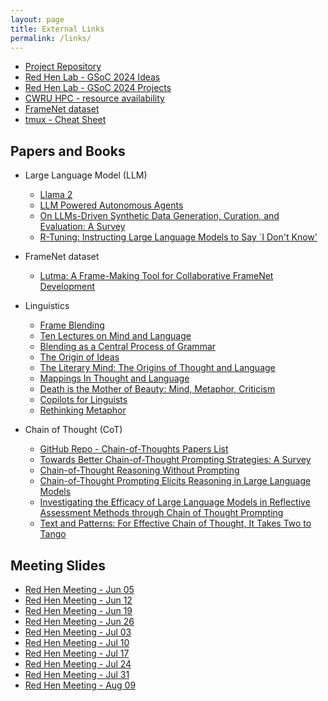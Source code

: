 ```yaml
---
layout: page
title: External Links
permalink: /links/
---
```


- [Project Repository](https://github.com/Zhongheng-Cheng/gsoc2024-frame-blending)
- [Red Hen Lab - GSoC 2024 Ideas](https://www.redhenlab.org/summer-of-code/red-hen-lab-gsoc-2024-ideas#h.42qi6xk6809k)
- [Red Hen Lab - GSoC 2024 Projects](https://sites.google.com/site/distributedlittleredhen/summer-of-code/red-hen-lab-gsoc-2024-projects?authuser=1)
- [CWRU HPC - resource availability](https://ondemand-pioneer.case.edu/public/sinfo_pioneer.html)
- [FrameNet dataset](https://framenet.icsi.berkeley.edu/)
- [tmux - Cheat Sheet](https://quickref.me/tmux.html)

## Papers and Books

- Large Language Model (LLM)
    - [Llama 2](https://arxiv.org/abs/2307.09288)
    - [LLM Powered Autonomous Agents](https://lilianweng.github.io/posts/2023-06-23-agent/)
    - [On LLMs-Driven Synthetic Data Generation, Curation, and Evaluation: A Survey](https://arxiv.org/abs/2406.15126)
    - [R-Tuning: Instructing Large Language Models to Say `I Don't Know'](https://arxiv.org/abs/2311.09677)

- FrameNet dataset
    - [Lutma: A Frame-Making Tool for Collaborative FrameNet Development](https://aclanthology.org/2022.nlperspectives-1.13/)

- Linguistics
    - [Frame Blending](https://papers.ssrn.com/sol3/papers.cfm?abstract_id=1321302)
    - [Ten Lectures on Mind and Language](https://commons.case.edu/facultyworks/107/)
    - [Blending as a Central Process of Grammar](https://commons.case.edu/facultyworks/330/)
    - [The Origin of Ideas](https://books.google.com/books?hl=en&lr=&id=icd7AgAAQBAJ&oi=fnd&pg=PP1&dq=The+Origin+of+Ideas&ots=3YG-lQ5HhD&sig=auOHyqSd1afJaUr2VumozwJiaq0#v=onepage&q=The%20Origin%20of%20Ideas&f=false)
    - [The Literary Mind: The Origins of Thought and Language](https://markturner.org/lm.html)
    - [Mappings In Thought and Language](https://books.google.com/books?hl=en&lr=&id=2Gfol9An-wEC&oi=fnd&pg=PP15&dq=Mappings+In+Thought+and+Language&ots=P7M6vhK5yz&sig=Ql2lhdxRkMswADzVuAsoNP2p0jc#v=onepage&q=Mappings%20In%20Thought%20and%20Language&f=false)
    - [Death is the Mother of Beauty: Mind, Metaphor, Criticism](https://commons.case.edu/facultyworks/170/)
    - [Copilots for Linguists](https://www.cambridge.org/core/elements/abs/copilots-for-linguists/05A7C66C5912ED555786DD1A25C6442E)
    - [Rethinking Metaphor](https://papers.ssrn.com/sol3/papers.cfm?abstract_id=1275662)

- Chain of Thought (CoT)
    - [GitHub Repo - Chain-of-Thoughts Papers List](https://github.com/Timothyxxx/Chain-of-ThoughtsPapers)
    - [Towards Better Chain-of-Thought Prompting Strategies: A Survey](https://arxiv.org/abs/2310.04959)
    - [Chain-of-Thought Reasoning Without Prompting](https://arxiv.org/abs/2402.10200)
    - [Chain-of-Thought Prompting Elicits Reasoning in Large Language Models](https://proceedings.neurips.cc/paper_files/paper/2022/hash/9d5609613524ecf4f15af0f7b31abca4-Abstract-Conference.html)
    - [Investigating the Efficacy of Large Language Models in Reflective Assessment Methods through Chain of Thought Prompting](https://dl.acm.org/doi/abs/10.1145/3628096.3628747)
    - [Text and Patterns: For Effective Chain of Thought, It Takes Two to Tango](https://arxiv.org/abs/2209.07686)

## Meeting Slides

- [Red Hen Meeting - Jun 05](https://docs.google.com/presentation/d/1U146xp9m_TG4WHnmPZS1GGsRoKtYivm2XTi7cTwUUuE/edit)
- [Red Hen Meeting - Jun 12](https://docs.google.com/presentation/d/1CQOJ_idwMbmsEkPlz6H8b7ie4kjR_bYWBnqozW_jd6A/edit)
- [Red Hen Meeting - Jun 19](https://docs.google.com/presentation/d/1xDroiXTy4aONoPG3HoNfsC2JsvpbTsYuLj-MYNUapzs/edit)
- [Red Hen Meeting - Jun 26](https://docs.google.com/presentation/d/1aGPTl_HrGXRf9VcDuRErm0DNwJm1BWAs8qvE0aAmlwQ/edit)
- [Red Hen Meeting - Jul 03](https://docs.google.com/presentation/d/1HZrqx0fb38dN9N8gD_e2iQksTPtxeM2Y8JaA2PUCUAs/edit)
- [Red Hen Meeting - Jul 10](https://docs.google.com/presentation/d/1Q3YAHXwhaeOSVij-gOKpqehZbGRybHXAU4Y9Mvu82Ek/edit)
- [Red Hen Meeting - Jul 17](https://docs.google.com/presentation/d/1AE7y3XksdLwUklue6bmcpHO0xwiNC_1jLSoPVB9uIFc/edit)
- [Red Hen Meeting - Jul 24](https://docs.google.com/presentation/d/1bicnSQ9ufoZWez8di39IM1weF_XdeD_ugUp9tmt0gro/edit)
- [Red Hen Meeting - Jul 31](https://docs.google.com/presentation/d/1lBtnyJB6aghkEM3WeZnO0YyyLa7Fs77CH5wKl3Fk4HI/edit)
- [Red Hen Meeting - Aug 09](https://docs.google.com/presentation/d/1QaXMAhFqpPkmi0tftTBFVZCfYtVvF40ARAXvx_yAtC8/edit)